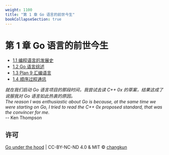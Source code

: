 ```yaml
---
weight: 1100
title: "第 1 章 Go 语言的前世今生"
bookCollapseSection: true
---
```


# 第 1 章 Go 语言的前世今生

- [1.1 编程语言的发展史](./history.md)
- [1.2 Go 语言综述](./go.md)
- [1.3 Plan 9 汇编语言](./asm.md)
- [1.4 顺序过程通讯](./csp.md)

<div class="quote">
<i class="quote-mark fas fa-thumbtack"></i>
<I>
就在我们启动 Go 语言项目的那段时间，我尝试去读 C++ 0x 的草案，结果这成了说服我对 Go 语言如此热衷的原因。
</I></br>
<I>
The reason I was enthusiastic about Go is because, at the same time we were starting on Go, I tried to read the C++ 0x proposed standard, that was the convincer for me.
</I></br>
<div class="quote-right">
-- Ken Thompson
</div>
</div>

## 许可

[Go under the hood](https://github.com/golang-design/under-the-hood) | CC-BY-NC-ND 4.0 & MIT &copy; [changkun](https://changkun.de)
